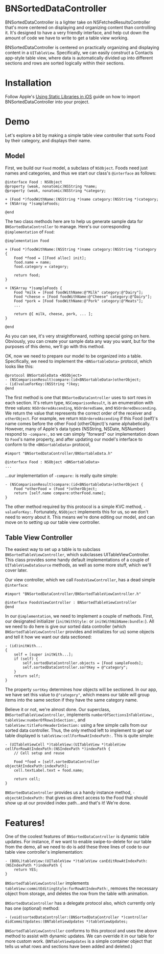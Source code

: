 BNSortedDataController
======================

BNSortedDataController is a lighter take on NSFetchedResultsController that's more centered on displaying and organizing content than controlling it.  It's designed to have a very friendly interface, and help cut down the amount of code we have to write to get a table view working.

BNSortedDataController is centered on practically organizing and displaying content in a `UITableView`.  Specifically, we can easily construct a Contacts app-style table view, where data is automatically divided up into different sections and rows are sorted logically within their sections.

Installation
============

Follow Apple's [Using Static Libraries in iOS](http://developer.apple.com/library/ios/#technotes/iOSStaticLibraries/Articles/configuration.html%23/apple_ref/doc/uid/TP40012554-CH3-SW2) guide on how to import BNSortedDataController into your project.

Demo
====

Let's explore a bit by making a simple table view controller that sorts Food by their category, and displays their name.

Model
-----

First, we build our `Food` model, a subclass of `NSObject`.  Foods need just names and categories, and thus we start our class's `@interface` as follows:

    @interface Food : NSObject
    @property (weak, nonatomic)NSString *name;
    @property (weak, nonatomic)NSString *category;

    + (Food *)foodWithName:(NSString *)name category:(NSString *)category;
    + (NSArray *)sampleFoods;

    @end

The two class methods here are to help us generate sample data for `BNSortedDataController` to manage.  Here's our corresponding `@implementation` of `Food`:

    @implementation Food
    
    + (Food *)foodWithName:(NSString *)name category:(NSString *)category {
        Food *food = [[Food alloc] init];
        food.name = name;
        food.category = category;
        
        return food;
    }
    
    + (NSArray *)sampleFoods {
        Food *milk = [Food foodWithName:@"Milk" category:@"Dairy"];
        Food *cheese = [Food foodWithName:@"Cheese" category:@"Dairy"];
        Food *pork = [Food foodWithName:@"Pork" category:@"Meats"];
        ...
        
        return @[ milk, cheese, pork, ... ];
    }
    
    @end

As you can see, it's very straightforward, nothing special going on here.  Obviously, you can create your sample data any way you want, but for the purposes of this demo, we'll go with this method.

OK, now we need to prepare our model to be organized into a table.  Specifically, we need to implement the `<BNSortableData>` protocol, which looks like this:

    @protocol BNSortableData <NSObject>
    - (NSComparisonResult)compare:(id<BNSortableData>)otherObject;
    - (id)valueForKey:(NSString *)key;
    @end

The first method is one that `BNSortedDataController` uses to sort rows in each section.  It's return type, `NSComparisonResult`, is an enumeration with three values: `NSOrderedAscending`, `NSOrderedSame`, and `NSOrderedDescending`.  We return the value that represents the correct order of the receiver and `otherObject`.  For example, we return `NSOrderedAscending` if this Food (self)'s name comes before the other Food (otherObject)'s name alphabetically.  However, many of Apple's data types (NSString, NSDate, NSNumber) respond to `-compare:`, so we can simply "forward" our implementation down to `Food`'s name property, and after updating our model's interface to conform to the `<BNSortableData>` protocol,

    #import "BNSortedDataController/BNSortableData.h"
    
    @interface Food : NSObject <BNSortableData>
    ...

...our implementation of `-compare:` is really quite simple:

    - (NSComparisonResult)compare:(id<BNSortableData>)otherObject {
        Food *otherFood = (Food *)otherObject;
        return [self.name compare:otherFood.name];
    }

The other method required by this protocol is a simple KVC method, `-valueForKey:`.  Fortunately, `NSObject` implements this for us, so we don't need to worry about it.  This means we're done editing our model, and can move on to setting up our table view controller.

Table View Controller
---------------------

The easiest way to set up a table is to subclass `BNSortedTableViewController`, which subclasses UITableViewController.  This class provides some handy default implementations of a couple of `UITableViewDataSource` methods, as well as some more stuff, which we'll cover later.

Our view controller, which we call `FoodsViewController`, has a dead simple `@interface`:

    #import "BNSortedDataController/BNSortedTableViewController.h"
    
    @interface FoodsViewController : BNSortedTableViewController
    @end

In our `@implementation`, we need to implement a couple of methods.  First, our designated initializer (`initWithStyle:` or `initWithNibName:bundle:`).  All we need to do here is give our sorted data controller (which `BNSortedTableViewController` provides and initializes for us) some objects and tell it how we want our data sectioned:

    - (id)initWith...
    {
        self = [super initWith...];
        if (self) {
            self.sortedDataController.objects = [Food sampleFoods];
            self.sortedDataController.sortKey = @"category";
        }
        return self;
    }

The property `sortKey` determines how objects will be sectioned.  In our app, we have set this value to `@"category"`, which means our table will group items into the same section if they have the same category name.

Believe it or not, we're almost done.  Our superclass, `BNSortedTableViewController`, implements `numberOfSectionsInTableView:`, `tableView:numberOfRowsInSection:`, and `tableView:titleForHeaderInSection:` using a few simple calls from our sorted data controller.  Thus, the only method left to implement to get our table displayed is `tableView:cellForRowAtIndexPath:`.  This is quite simple:

    - (UITableViewCell *)tableView:(UITableView *)tableView cellForRowAtIndexPath:(NSIndexPath *)indexPath {
        // Cell setup and reuse
        
        Food *food = [self.sortedDataController objectAtIndexPath:indexPath];
        cell.textLabel.text = food.name;
        
        return cell;
    }

`BNSortedDataController` provides us a handy instance method, `-objectAtIndexPath:` that gives us direct access to the Food that should show up at our provided index path...and that's it!  We're done.

Features!
=========

One of the coolest features of `BNSortedDataController` is dynamic table updates.  For instance, if we want to enable swipe-to-delete for our table from the demo, all we need to do is add these three lines of code to our table view controller's implementation:

    - (BOOL)tableView:(UITableView *)tableView canEditRowAtIndexPath:(NSIndexPath *)indexPath {
        return YES;
    }

`BNSortedTableViewController` implements `tableView:commitEditingStyle:forRowAtIndexPath:`, removes the necessary object from storage, and deletes the row from the table with animation.

`BNSortedDataController` has a delegate protocol also, which currently only has one (optional) method:

    - (void)sortedDataController:(BNSortedDataController *)controller didCommitUpdates:(BNTableViewUpdates *)tableViewUpdates;

`BNSortedTableViewController` conforms to this protocol and uses the above method to assist with dynamic updates.  We can override it in our table for more custom work.  (`BNTableViewUpdates` is a simple container object that tells us what rows and sections have been added and deleted.)